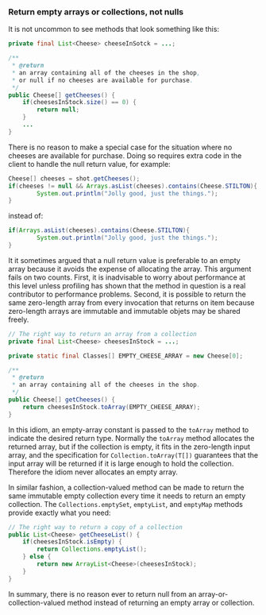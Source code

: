 ### Return empty arrays or collections, not nulls

It is not uncommon to see methods that look something like this:

```java
private final List<Cheese> cheeseInSotck = ...;

/**
 * @return
 * an array containing all of the cheeses in the shop, 
 * or null if no cheeses are available for purchase.
 */
public Cheese[] getCheeses() {
	if(cheesesInStock.size() == 0) {
		return null;
	}
	...
}
```

There is no reason to make a special case for the situation where no cheeses are available for purchase. Doing so requires extra code in the client to handle the null return value, for example:

```java
Cheese[] cheeses = shot.getCheeses();
if(cheeses != null && Arrays.asList(cheeses).contains(Cheese.STILTON){
		System.out.println("Jolly good, just the things.");
}
```

instead of:

```java
if(Arrays.asList(cheeses).contains(Cheese.STILTON){
		System.out.println("Jolly good, just the things.");
}
```

It it sometimes argued that a null return value is preferable to an empty array because it avoids the expense of allocating the array. This argument fails on two counts. First, it is inadvisable to worry about performance at this level unless profiling has shown that the method in question is a real contributor to performance problems. Second, it is possible to return the same zero-length array from every invocation that returns on item because zero-length arrays are immutable and immutable objets may be shared freely.

```java
// The right way to return an array from a collection
private final List<Cheese> cheesesInStock = ...;

private static final Classes[] EMPTY_CHEESE_ARRAY = new Cheese[0];

/**
 * @return
 * an array containing all of the cheeses in the shop.
 */
public Cheese[] getCheeses() {
	return cheesesInStock.toArray(EMPTY_CHEESE_ARRAY);
}

```

In this idiom, an empty-array constant is passed to the `toArray` method to indicate the desired return type. Normally the `toArray` method allocates the returned array, but if the collection is empty, it fits in the zero-length input array, and the specification for `Collection.toArray(T[])` guarantees that the input array will be returned if it is large enough to hold the collection. Therefore the idiom never allocates an empty array.

In similar fashion, a collection-valued method can be made to return the same immutable empty collection every time it needs to return an empty collection. The `Collections.emptySet`, `emptyList`, and `emptyMap` methods provide exactly what you need:

```java
// The right way to return a copy of a collection
public List<Cheese> getCheeseList() {
	if(cheesesInStock.isEmpty) {
		return Collections.emptyList();
	} else {
		return new ArrayList<Cheese>(cheesesInStock);
	}
}
```

In summary, there is no reason ever to return null from an array-or-collection-valued method instead of returning an empty array or collection.